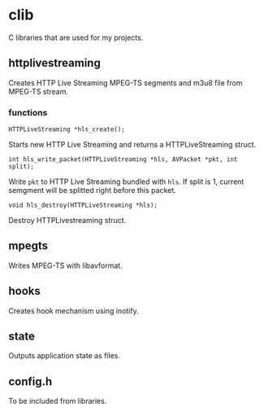 clib
====

C libraries that are used for my projects.

## httplivestreaming

Creates HTTP Live Streaming MPEG-TS segments and m3u8 file from MPEG-TS stream.

### functions

    HTTPLiveStreaming *hls_create();

Starts new HTTP Live Streaming and returns a HTTPLiveStreaming struct.

    int hls_write_packet(HTTPLiveStreaming *hls, AVPacket *pkt, int split);

Write `pkt` to HTTP Live Streaming bundled with `hls`. If split is 1, current semgment will be splitted right before this packet.

    void hls_destroy(HTTPLiveStreaming *hls);

Destroy HTTPLivestreaming struct.

## mpegts

Writes MPEG-TS with libavformat.

## hooks

Creates hook mechanism using inotify.

## state

Outputs application state as files.

## config.h

To be included from libraries.
